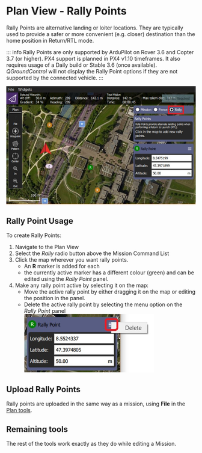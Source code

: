 # Plan View - Rally Points

Rally Points are alternative landing or loiter locations. They are typically used to provide a safer or more convenient (e.g. closer) destination than the home position in Return/RTL mode.

::: info
Rally Points are only supported by ArduPilot on Rover 3.6 and Copter 3.7 (or higher). PX4 support is planned in PX4 v1.10 timeframes. It also requires usage of a Daily build or Stable 3.6 (once available). _QGroundControl_ will not display the Rally Point options if they are not supported by the connected vehicle.
:::

![Rally Points](../../../assets/plan/rally/rally_points_overview.jpg)

## Rally Point Usage

To create Rally Points:

1. Navigate to the Plan View
2. Select the _Rally_ radio button above the Mission Command List
3. Click the map wherever you want rally points.
   - An **R** marker is added for each
   - the currently active marker has a different colour (green) and can be edited using the _Rally Point_ panel.
4. Make any rally point active by selecting it on the map:
   - Move the active rally point by either dragging it on the map or editing the position in the panel.
   - Delete the active rally point by selecting the menu option on the _Rally Point_ panel ![Delete Rally Point](../../../assets/plan/rally/rally_points_delete.jpg)

## Upload Rally Points

Rally points are uploaded in the same way as a mission, using **File** in the [Plan tools](../PlanView/PlanView.md).

## Remaining tools

The rest of the tools work exactly as they do while editing a Mission.
